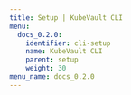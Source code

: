 ```yaml
---
title: Setup | KubeVault CLI
menu:
  docs_0.2.0:
    identifier: cli-setup
    name: KubeVault CLI
    parent: setup
    weight: 30
menu_name: docs_0.2.0
---
```

